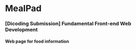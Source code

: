 # MealPad
### [Dicoding Submission] Fundamental Front-end Web Development

#### Web page for food information
